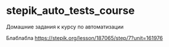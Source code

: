 # stepik_auto_tests_course
Домашние задания к курсу по автоматизации

Блаблабла
https://stepik.org/lesson/187065/step/7?unit=161976
